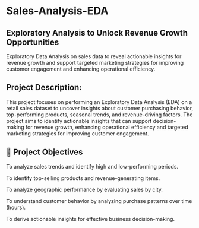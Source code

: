 # Sales-Analysis-EDA

## Exploratory Analysis to Unlock Revenue Growth Opportunities

Exploratory Data Analysis on sales data to reveal actionable insights for revenue growth and support targeted marketing strategies for improving customer engagement and enhancing operational efficiency.

## Project Description:

This project focuses on performing an Exploratory Data Analysis (EDA) on a retail sales dataset to uncover insights about customer purchasing behavior, top-performing products, seasonal trends, and revenue-driving factors. The project aims to identify actionable insights that can support decision-making for revenue growth, enhancing operational efficiency and targeted marketing strategies for improving customer engagement.

## 🎯 Project Objectives

To analyze sales trends and identify high and low-performing periods.

To identify top-selling products and revenue-generating items.

To analyze geographic performance by evaluating sales by city.

To understand customer behavior by analyzing purchase patterns over time (hours).

To derive actionable insights for effective business decision-making.



